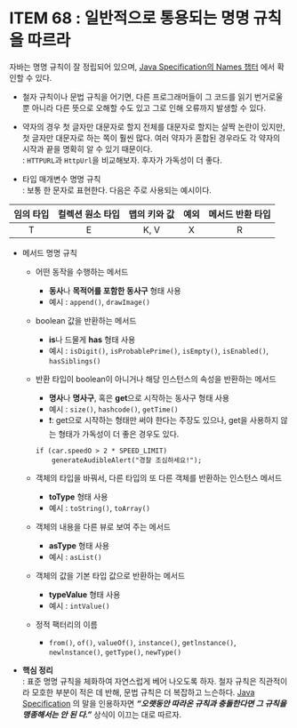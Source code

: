 # ITEM 68 : 일반적으로 통용되는 명명 규칙을 따르라
자바는 명명 규칙이 잘 정립되어 있으며, [Java Specification의 Names 챕터](https://docs.oracle.com/javase/specs/jls/se11/html/jls-6.html) 에서 확인할 수 있다.

- 철자 규칙이나 문법 규칙을 어기면, 다른 프로그래머들이 그 코드를 읽기 번거로울 뿐 아니라 다른 뜻으로 오해할 수도 있고 그로 인해 오류까지 발생할 수 있다.


- 약자의 경우 첫 글자만 대문자로 할지 전체를 대문자로 할지는 살짝 논란이 있지만, 첫 글자만 대문자로 하는 쪽이 훨씬 많다. 여러 약자가 혼합된 경우라도 각 약자의 시작과 끝을 명확히 알 수 있기 때문이다.  
  : `HTTPURL`과 `HttpUrl`을 비교해보자. 후자가 가독성이 더 좋다.


- 타입 매개변수 명명 규칙  
  : 보통 한 문자로 표현한다. 다음은 주로 사용되는 예시이다.

|임의 타입|컬렉션 원소 타입|맵의 키와 값|예외|메서드 반환 타입|
|:------:|:---:|:---:|:---:|:---:|
|    T   |  E  | K, V|  X  |  R  |


- 메서드 명명 규칙
    - 어떤 동작을 수행하는 메서드
        - **동사**나 **목적어를 포함한 동사구** 형태 사용
        - 예시 : `append()`, `drawImage()`

    - boolean 값을 반환하는 메서드
        - **is**나 드물게 **has** 형태 사용
        - 예시 : `isDigit()`, `isProbablePrime()`, `isEmpty()`, `isEnabled()`, `hasSiblings()`

    - 반환 타입이 boolean이 아니거나 해당 인스턴스의 속성을 반환하는 메서드
        - **명사**나 **명사구**, 혹은 **get**으로 시작하는 동사구 형태 사용
        - 예시 : `size()`, `hashcode()`, `getTime()`
        - ❗️: get으로 시작하는 형태만 써야 한다는 주장도 있으나, get을 사용하지 않는 형태가 가독성이 더 좋은 경우도 있다.
      ```
      if (car.speedO > 2 * SPEED_LIMIT)
          generateAudibleAlert("경찰 조심하세요!");
      ```
    - 객체의 타입을 바꿔서, 다른 타입의 또 다른 객체를 반환하는 인스턴스 메서드
        - **toType** 형태 사용
        - 예시 : `toString()`, `toArray()`

    - 객체의 내용을 다른 뷰로 보여 주는 메서드
        - **asType** 형태 사용
        - 예시 : `asList()`

    - 객체의 값을 기본 타입 값으로 반환하는 메서드
        - **typeValue** 형태 사용
        - 예시 : `intValue()`

    - 정적 팩터리의 이름
        - `from()`, `of()`, `valueOf()`, `instance()`, `getlnstance()`, `newlnstance()`, `getType()`, `newType()`


- **핵심 정리**   
  : 표준 명명 규칙을 체화하여 자연스럽게 베어 나오도록 하자. 철자 규칙은 직관적이라 모호한 부분이 적은 데 반해, 문법 규칙은 더 복잡하고 느슨하다. [Java Specification](https://docs.oracle.com/javase/specs/jls/se11/html/jls-6.html) 의 말을 인용하자면 **_“오랫동안 따라온 규칙과 충돌한다면 그 규칙을 맹종해서는 안 된 다.”_** 상식이 이끄는 대로 따르자.
